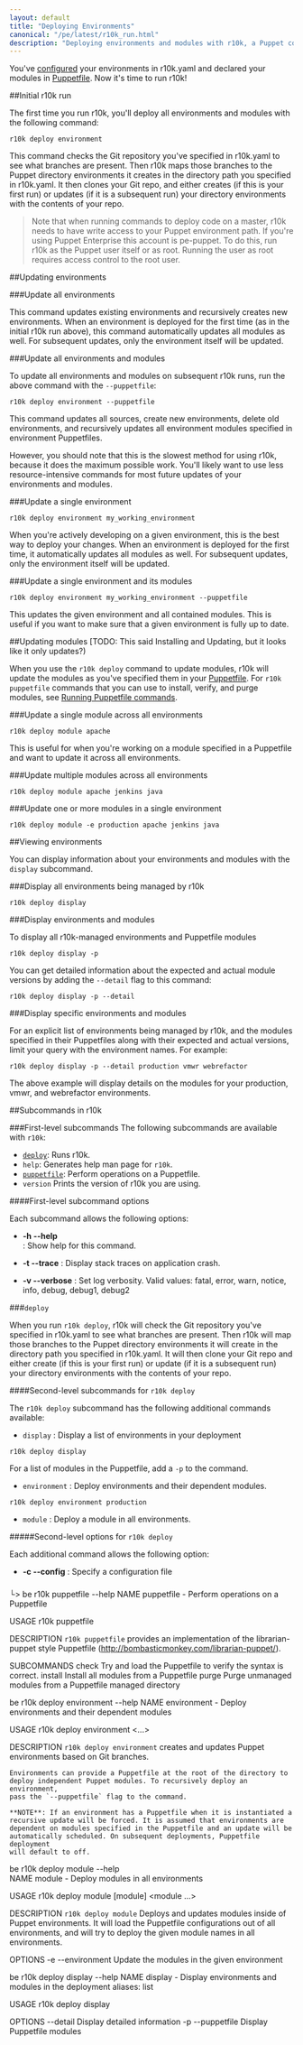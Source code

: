 ```yaml
---
layout: default
title: "Deploying Environments"
canonical: "/pe/latest/r10k_run.html"
description: "Deploying environments and modules with r10k, a Puppet code management tool."
---
```


[setup]: ./r10k_setup.html
[r10kyaml]: ./r10k_yaml.html
[puppetfile]: ./r10k_puppetfile.html
[running]: ./r10k_run.html
[reference]: ./r10k_reference.html
[r10kindex]: ./r10k.md

You've [configured][r10kyaml] your environments in r10k.yaml and declared your modules in [Puppetfile][puppetfile]. Now it's time to run r10k!

##Initial r10k run

The first time you run r10k, you'll deploy all environments and modules with the following command: 

~~~
r10k deploy environment
~~~

This command checks the Git repository you've specified in r10k.yaml to see what branches are present. Then r10k maps those branches to the Puppet directory environments it creates in the directory path you specified in r10k.yaml. It then clones your Git repo, and either creates (if this is your first run) or updates (if it is a subsequent run) your directory environments with the contents of your repo.

> Note that when running commands to deploy code on a master, r10k needs to have write access to your Puppet environment path. If you're using Puppet Enterprise this account is pe-puppet. To do this, run r10k as the Puppet user itself or as root. Running the user as root requires access control to the root user.

##Updating environments

###Update all environments

This command updates existing environments and recursively creates new environments.
When an environment is deployed for the first time (as in the initial r10k run above), this command automatically updates all modules as well. For subsequent updates, only the environment itself will be updated.

###Update all environments and modules

To update all environments and modules on subsequent r10k runs, run the above command with the `--puppetfile`:

~~~
r10k deploy environment --puppetfile
~~~

This command updates all sources, create new environments, delete old environments, and recursively updates all environment modules specified in environment Puppetfiles.

However, you should note that this is the slowest method for using r10k, because it does the maximum possible work. You'll likely want to use less resource-intensive commands for most future updates of your environments and modules.

###Update a single environment

~~~
r10k deploy environment my_working_environment
~~~

When you're actively developing on a given environment, this is the best way to
deploy your changes. When an environment is deployed for the first
time, it automatically updates all modules as well. For subsequent updates,
only the environment itself will be updated.

###Update a single environment and its modules

~~~
r10k deploy environment my_working_environment --puppetfile
~~~

This updates the given environment and all contained modules. This is
useful if you want to make sure that a given environment is fully up to date.

##Updating modules [TODO: This said Installing and Updating, but it looks like it only updates?)

When you use the `r10k deploy` command to update modules, r10k will update the modules as you've specified them in your [Puppetfile](puppetfile). For `r10k puppetfile` commands that you can use to install, verify, and purge modules, see [Running Puppetfile commands](puppetfile#running-puppetfile-commands).

###Update a single module across all environments

~~~
r10k deploy module apache
~~~

This is useful for when you're working on a module specified in a Puppetfile and want to update it across all environments. 

###Update multiple modules across all environments

~~~
r10k deploy module apache jenkins java
~~~

###Update one or more modules in a single environment

~~~
r10k deploy module -e production apache jenkins java
~~~

##Viewing environments

You can display information about your environments and modules with the `display` subcommand.

###Display all environments being managed by r10k

~~~
r10k deploy display
~~~

###Display environments and modules 

To display all r10k-managed environments and Puppetfile modules

~~~
r10k deploy display -p
~~~

You can get detailed information about the expected and actual module versions by adding the `--detail` flag to this command: 

~~~
r10k deploy display -p --detail
~~~

###Display specific environments and modules

For an explicit list of environments being managed by r10k, and the modules specified in their Puppetfiles along with their expected and actual versions, limit your query with the environment names. For example: 

~~~
r10k deploy display -p --detail production vmwr webrefactor
~~~

The above example will display details on the modules for your production, vmwr, and webrefactor environments.


##Subcommands in r10k

###First-level subcommands
The following subcommands are available with `r10k`:

* [`deploy`](#deploy): Runs r10k.
* `help`: Generates help man page for `r10k`.
* [`puppetfile`](#puppetfile): Perform operations on a Puppetfile.
* `version` Prints the version of r10k you are using.


####First-level subcommand options

Each subcommand allows the following options:

* **-h --help**     
: Show help for this command.

* **-t --trace**
: Display stack traces on application crash.

* **-v --verbose**
: Set log verbosity. Valid values: fatal, error, warn, notice, info, debug, debug1, debug2
    
    
###`deploy`

When you run `r10k deploy`, r10k will check the Git repository you've specified in r10k.yaml to see what branches are present. Then r10k will map those branches to the Puppet directory environments it will create in the directory path you specified in r10k.yaml. It will then clone your Git repo and either create (if this is your first run) or update (if it is a subsequent run) your directory environments with the contents of your repo.

####Second-level subcommands for `r10k deploy`

The `r10k deploy` subcommand has the following additional commands available:

* `display`
: Display a list of environments in your deployment

~~~
r10k deploy display
~~~

For a list of modules in the Puppetfile, add a `-p` to the command.

* `environment`
: Deploy environments and their dependent modules.

~~~
r10k deploy environment production
~~~

* `module`
: Deploy a module in all environments.


#####Second-level options for `r10k deploy`

Each additional command allows the following option:

* **-c --config**
: Specify a configuration file

###    
└> be r10k puppetfile --help
NAME
    puppetfile - Perform operations on a Puppetfile

USAGE
    r10k puppetfile <subcommand>

DESCRIPTION
    `r10k puppetfile` provides an implementation of the librarian-puppet
    style Puppetfile (http://bombasticmonkey.com/librarian-puppet/).

SUBCOMMANDS
    check      Try and load the Puppetfile to verify the syntax is correct.
    install    Install all modules from a Puppetfile
    purge      Purge unmanaged modules from a Puppetfile managed directory
    
    
 be r10k deploy environment --help
NAME
    environment - Deploy environments and their dependent modules

USAGE
    r10k deploy environment <options>
    <environment> <...>

DESCRIPTION
    `r10k deploy environment` creates and updates Puppet environments based
    on Git branches.

    Environments can provide a Puppetfile at the root of the directory to
    deploy independent Puppet modules. To recursively deploy an environment,
    pass the `--puppetfile` flag to the command.

    **NOTE**: If an environment has a Puppetfile when it is instantiated a
    recursive update will be forced. It is assumed that environments are
    dependent on modules specified in the Puppetfile and an update will be
    automatically scheduled. On subsequent deployments, Puppetfile deployment
    will default to off.
    
    
 be r10k deploy module --help    
NAME
    module - Deploy modules in all environments

USAGE
    r10k deploy module [module] <module ...>

DESCRIPTION
    `r10k deploy module` Deploys and updates modules inside of Puppet
    environments. It will load the Puppetfile configurations out of all
    environments, and will try to deploy the given module names in all
    environments.

OPTIONS
    -e --environment    Update the modules in the given environment
    
    
 be r10k deploy display --help
NAME
    display - Display environments and modules in the deployment
    aliases: list

USAGE
    r10k deploy display

OPTIONS
      --detail        Display detailed information
    -p --puppetfile    Display Puppetfile modules    
